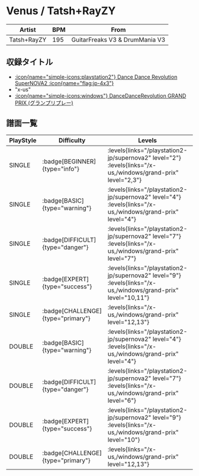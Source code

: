 # Venus / Tatsh+RayZY

|Artist|BPM|From|
|------|---|----|
|Tatsh+RayZY|195|GuitarFreaks V3 & DrumMania V3|

## 収録タイトル

- [:icon{name="simple-icons:playstation2"} Dance Dance Revolution SuperNOVA2 :icon{name="flag:jp-4x3"}](/playstation2-jp/supernova2)
- "x-us"
- [:icon{name="simple-icons:windows"} DanceDanceRevolution GRAND PRIX (グランプリプレー)](/windows/grand-prix)

## 譜面一覧

|PlayStyle|Difficulty|Levels|Notes|Movie|
|---------|----------|------|-----|-----|
|SINGLE| :badge[BEGINNER]{type="info"}| :levels{links="/playstation2-jp/supernova2" level="2"} :levels{links="/x-us,/windows/grand-prix" level="2,3"}|64/0||
|SINGLE| :badge[BASIC]{type="warning"}| :levels{links="/playstation2-jp/supernova2" level="4"} :levels{links="/x-us,/windows/grand-prix" level="4"}|127/14||
|SINGLE| :badge[DIFFICULT]{type="danger"}| :levels{links="/playstation2-jp/supernova2" level="7"} :levels{links="/x-us,/windows/grand-prix" level="7"}|259/10||
|SINGLE| :badge[EXPERT]{type="success"}| :levels{links="/playstation2-jp/supernova2" level="9"} :levels{links="/x-us,/windows/grand-prix" level="10,11"}|355/22||
|SINGLE| :badge[CHALLENGE]{type="primary"}| :levels{links="/x-us,/windows/grand-prix" level="12,13"}|436/20||
|DOUBLE| :badge[BASIC]{type="warning"}| :levels{links="/playstation2-jp/supernova2" level="4"} :levels{links="/x-us,/windows/grand-prix" level="4"}|134/11||
|DOUBLE| :badge[DIFFICULT]{type="danger"}| :levels{links="/playstation2-jp/supernova2" level="7"} :levels{links="/x-us,/windows/grand-prix" level="6"}|209/13||
|DOUBLE| :badge[EXPERT]{type="success"}| :levels{links="/playstation2-jp/supernova2" level="9"} :levels{links="/x-us,/windows/grand-prix" level="10"}|297/30||
|DOUBLE| :badge[CHALLENGE]{type="primary"}| :levels{links="/x-us,/windows/grand-prix" level="12,13"}|406/20||
